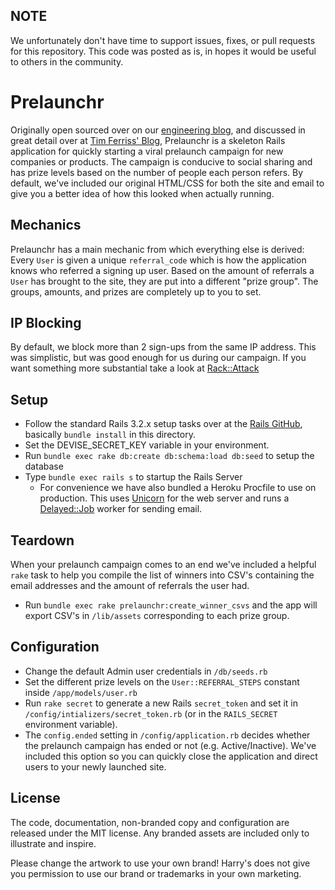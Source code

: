 ## NOTE

We unfortunately don't have time to support issues, fixes, or pull requests for this repository. This code was posted as is, in hopes it would be useful to others in the community. 

Prelaunchr
==========

Originally open sourced over on our [engineering blog](http://engineering.harrys.com/2014/07/21/dont-launch-crickets.html), and discussed in great detail over at [Tim Ferriss' Blog](http://fourhourworkweek.com/2014/07/21/harrys-prelaunchr-email), Prelaunchr is a skeleton Rails application for quickly starting a viral prelaunch campaign for new companies or products. The campaign is conducive to social sharing and has prize levels based on the number of people each person refers. By default, we've included our original HTML/CSS for both the site and email to give you a better idea of how this looked when actually running.

## Mechanics

Prelaunchr has a main mechanic from which everything else is derived: Every `User` is given a unique `referral_code` which is how the application knows who referred a signing up user. Based on the amount of referrals a `User` has brought to the site, they are put into a different "prize group". The groups, amounts, and prizes are completely up to you to set.

## IP Blocking

By default, we block more than 2 sign-ups from the same IP address. This was simplistic, but was good enough for us during our campaign. If you want something more substantial take a look at [Rack::Attack](https://github.com/kickstarter/rack-attack)

## Setup

* Follow the standard Rails 3.2.x setup tasks over at the [Rails GitHub](https://github.com/rails/rails/tree/v3.2.17), basically `bundle install` in this directory.
* Set the DEVISE\_SECRET\_KEY variable in your environment.
* Run `bundle exec rake db:create db:schema:load db:seed` to setup the database
* Type `bundle exec rails s` to startup the Rails Server
  * For convenience we have also bundled a Heroku Procfile to use on production. This uses [Unicorn](https://github.com/defunkt/unicorn) for the web server and runs a [Delayed::Job](https://github.com/collectiveidea/delayed_job) worker for sending email.

## Teardown

When your prelaunch campaign comes to an end we've included a helpful `rake` task to help you compile the list of winners into CSV's containing the email addresses and the amount of referrals the user had.

* Run `bundle exec rake prelaunchr:create_winner_csvs` and the app will export CSV's in `/lib/assets` corresponding to each prize group.

## Configuration

* Change the default Admin user credentials in `/db/seeds.rb`
* Set the different prize levels on the `User::REFERRAL_STEPS` constant inside `/app/models/user.rb`
* Run `rake secret` to generate a new Rails `secret_token` and set it in `/config/intializers/secret_token.rb` (or in the `RAILS_SECRET` environment variable).
* The `config.ended` setting in `/config/application.rb` decides whether the prelaunch campaign has ended or not (e.g. Active/Inactive). We've included this option so you can quickly close the application and direct users to your newly launched site.

## License

The code, documentation, non-branded copy and configuration are released under
the MIT license. Any branded assets are included only to illustrate and inspire.

Please change the artwork to use your own brand! Harry's does not give
you permission to use our brand or trademarks in your own marketing.
